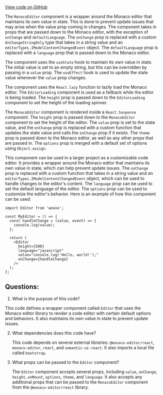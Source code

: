 [View code on GitHub](https://github.com/wandb/weave/weave-js/src/common/components/Monaco/Editor.tsx)

The `MonacoEditor` component is a wrapper around the Monaco editor that maintains its own value in state. This is done to prevent update issues that may arise when the value prop coming in changes. The component takes in props that are passed down to the Monaco editor, with the exception of `onChange` and `defaultLanguage`. The `onChange` prop is replaced with a custom `OnChangeStringOnly` type that takes in a string value and an `editorTypes.IModelContentChangedEvent` object. The `defaultLanguage` prop is replaced with a `language` prop that is passed down to the Monaco editor.

The component uses the `useState` hook to maintain its own value in state. The initial value is set to an empty string, but this can be overridden by passing in a `value` prop. The `useEffect` hook is used to update the state value whenever the `value` prop changes.

The component uses the `React.lazy` function to lazily load the Monaco editor. The `EditorLoading` component is used as a fallback while the editor is being loaded. The `height` prop is passed down to the `EditorLoading` component to set the height of the loading spinner.

The `MonacoEditor` component is rendered inside a `React.Suspense` component. The `height` prop is passed down to the `MonacoEditor` component to set the height of the editor. The `value` prop is set to the state value, and the `onChange` prop is replaced with a custom function that updates the state value and calls the `onChange` prop if it exists. The `theme` prop is passed down to the Monaco editor, as well as any other props that are passed in. The `options` prop is merged with a default set of options using `Object.assign`.

This component can be used in a larger project as a customizable code editor. It provides a wrapper around the Monaco editor that maintains its own value in state, which can help prevent update issues. The `onChange` prop is replaced with a custom function that takes in a string value and an `editorTypes.IModelContentChangedEvent` object, which can be used to handle changes to the editor's content. The `language` prop can be used to set the default language of the editor. The `options` prop can be used to customize the editor's behavior. Here is an example of how this component can be used:

```
import Editor from 'weave';

const MyEditor = () => {
  const handleChange = (value, event) => {
    console.log(value);
  };

  return (
    <Editor
      height={500}
      language="javascript"
      value="console.log('Hello, world!');"
      onChange={handleChange}
    />
  );
};
```
## Questions: 
 1. What is the purpose of this code?
   
   This code defines a wrapper component called `Editor` that uses the Monaco editor library to render a code editor with certain default options and behaviors. It also maintains its own value in state to prevent update issues.

2. What dependencies does this code have?
   
   This code depends on several external libraries: `@monaco-editor/react`, `monaco-editor`, `react`, and `semantic-ui-react`. It also imports a local file called `bootstrap`.

3. What props can be passed to the `Editor` component?
   
   The `Editor` component accepts several props, including `value`, `onChange`, `height`, `onMount`, `options`, `theme`, and `language`. It also accepts any additional props that can be passed to the `MonacoEditor` component from the `@monaco-editor/react` library.